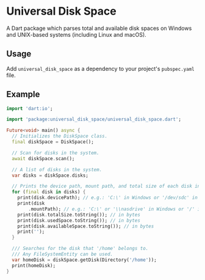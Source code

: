 # Universal Disk Space
A Dart package which parses total and available disk spaces on Windows and UNIX-based systems (including Linux and macOS).

## Usage
Add ``universal_disk_space`` as a dependency to your project's ``pubspec.yaml`` file.

## Example

``` dart
import 'dart:io';

import 'package:universal_disk_space/universal_disk_space.dart';

Future<void> main() async {
  // Initializes the DiskSpace class.
  final diskSpace = DiskSpace();

  // Scan for disks in the system.
  await diskSpace.scan();

  // A list of disks in the system.
  var disks = diskSpace.disks;

  // Prints the device path, mount path, and total size of each disk in system.
  for (final disk in disks) {
    print(disk.devicePath); // e.g.: 'C:\' in Windows or '/dev/sdc' in Linux
    print(disk
        .mountPath); // e.g.: 'C:\' or '\\nasdrive' in Windows or '/' in Linux
    print(disk.totalSize.toString()); // in bytes
    print(disk.usedSpace.toString()); // in bytes
    print(disk.availableSpace.toString()); // in bytes
    print('');
  }

  /// Searches for the disk that '/home' belongs to.
  /// Any FileSystemEntity can be used.
  var homeDisk = diskSpace.getDisk(Directory('/home'));
  print(homeDisk);
}
```